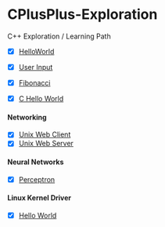 # CPlusPlus-Exploration
C++ Exploration / Learning Path

- [x] [HelloWorld](HelloWorld)
- [x] [User Input](Input)
- [x] [Fibonacci](Fibonacci)
- [x] [C Hello World](c-HelloWorld)


#### Networking

- [x] [Unix Web Client](UnixWebClient)
- [x] [Unix Web Server](UnixWebServer)

#### Neural Networks
- [x] [Perceptron](Perceptron)

#### Linux Kernel Driver
- [x] [Hello World](LinuxKernelModuleHelloWorld)

